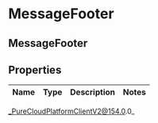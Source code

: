 # MessageFooter

## MessageFooter

## Properties

|Name | Type | Description | Notes|
|------------ | ------------- | ------------- | -------------|



_PureCloudPlatformClientV2@154.0.0_
